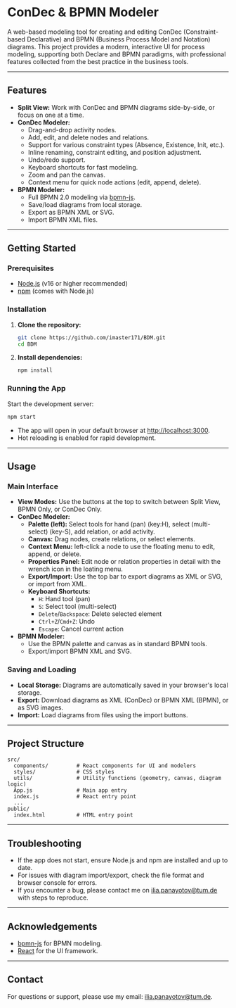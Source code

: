 # ConDec & BPMN Modeler

A web-based modeling tool for creating and editing ConDec (Constraint-based Declarative) and BPMN (Business Process Model and Notation) diagrams. This project provides a modern, interactive UI for process modeling, supporting both Declare and BPMN paradigms, with professional features collected from the best practice in the business tools.

---

## Features

- **Split View:** Work with ConDec and BPMN diagrams side-by-side, or focus on one at a time.
- **ConDec Modeler:**
  - Drag-and-drop activity nodes.
  - Add, edit, and delete nodes and relations.
  - Support for various constraint types (Absence, Existence, Init, etc.).
  - Inline renaming, constraint editing, and position adjustment.
  - Undo/redo support.
  - Keyboard shortcuts for fast modeling.
  - Zoom and pan the canvas.
  - Context menu for quick node actions (edit, append, delete).
- **BPMN Modeler:**
  - Full BPMN 2.0 modeling via [bpmn-js](https://github.com/bpmn-io/bpmn-js).
  - Save/load diagrams from local storage.
  - Export as BPMN XML or SVG.
  - Import BPMN XML files.

---

## Getting Started

### Prerequisites

- [Node.js](https://nodejs.org/) (v16 or higher recommended)
- [npm](https://www.npmjs.com/) (comes with Node.js)

### Installation

1. **Clone the repository:**
   ```bash
   git clone https://github.com/imaster171/BDM.git
   cd BDM
   ```

2. **Install dependencies:**
   ```bash
   npm install
   ```

### Running the App

Start the development server:

```bash
npm start
```

- The app will open in your default browser at [http://localhost:3000](http://localhost:3000).
- Hot reloading is enabled for rapid development.

---

## Usage

### Main Interface

- **View Modes:** Use the buttons at the top to switch between Split View, BPMN Only, or ConDec Only.
- **ConDec Modeler:**
  - **Palette (left):** Select tools for hand (pan) (key:H), select (multi-select) (key-S), add relation, or add activity.
  - **Canvas:** Drag nodes, create relations, or select elements.
  - **Context Menu:** left-click a node to use the floating menu to edit, append, or delete.
  - **Properties Panel:** Edit node or relation properties in detail with the wrench icon in the loating menu.
  - **Export/Import:** Use the top bar to export diagrams as XML or SVG, or import from XML.
  - **Keyboard Shortcuts:**
    - `H`: Hand tool (pan)
    - `S`: Select tool (multi-select)
    - `Delete`/`Backspace`: Delete selected element
    - `Ctrl+Z`/`Cmd+Z`: Undo
    - `Escape`: Cancel current action
- **BPMN Modeler:**
  - Use the BPMN palette and canvas as in standard BPMN tools.
  - Export/import BPMN XML and SVG.

### Saving and Loading

- **Local Storage:** Diagrams are automatically saved in your browser's local storage.
- **Export:** Download diagrams as XML (ConDec) or BPMN XML (BPMN), or as SVG images.
- **Import:** Load diagrams from files using the import buttons.

---

## Project Structure

```
src/
  components/         # React components for UI and modelers
  styles/             # CSS styles
  utils/              # Utility functions (geometry, canvas, diagram logic)
  App.js              # Main app entry
  index.js            # React entry point
  ...
public/
  index.html          # HTML entry point
```

---

## Troubleshooting

- If the app does not start, ensure Node.js and npm are installed and up to date.
- For issues with diagram import/export, check the file format and browser console for errors.
- If you encounter a bug, please contact me on [ilia.panayotov@tum.de](ilia.panayotov@tum.de) with steps to reproduce.

---

## Acknowledgements

- [bpmn-js](https://github.com/bpmn-io/bpmn-js) for BPMN modeling.
- [React](https://reactjs.org/) for the UI framework.


---

## Contact

For questions or support, please use my email: [ilia.panayotov@tum.de](ilia.panayotov@tum.de).

